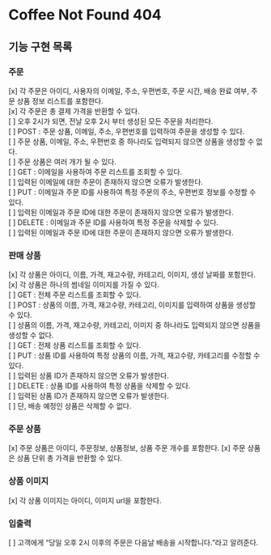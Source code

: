 # Coffee Not Found 404

## 기능 구현 목록

### 주문

[x] 각 주문은 아이디, 사용자의 이메일, 주소, 우편번호, 주문 시간, 배송 완료 여부, 주문 상품 정보 리스트를 포함한다.   
[x] 각 주문은 총 결제 가격을 반환할 수 있다.   
[ ] 오후 2시가 되면, 전날 오후 2시 부터 생성된 모든 주문을 처리한다.   
[ ] POST : 주문 상품, 이메일, 주소, 우편번호를 입력하여 주문을 생성할 수 있다.   
[ ] 주문 상품, 이메일, 주소, 우편번호 중 하나라도 입력되지 않으면 상품을 생성할 수 없다.   
[ ] 주문 상품은 여러 개가 될 수 있다.   
[ ] GET : 이메일을 사용하여 주문 리스트를 조회할 수 있다.   
[ ] 입력된 이메일에 대한 주문이 존재하지 않으면 오류가 발생한다.   
[ ] PUT : 이메일과 주문 ID를 사용하여 특정 주문의 주소, 우편번호 정보를 수정할 수 있다.    
[ ] 입력된 이메일과 주문 ID에 대한 주문이 존재하지 않으면 오류가 발생한다.   
[ ] DELETE : 이메일과 주문 ID를 사용하여 특정 주문을 삭제할 수 있다.   
[ ] 입력된 이메일과 주문 ID에 대한 주문이 존재하지 않으면 오류가 발생한다.

### 판매 상품

[x] 각 상품은 아이디, 이름, 가격, 재고수량, 카테고리, 이미지, 생성 날짜를 포함한다.   
[x] 각 상품은 하나의 썸네일 이미지를 가질 수 있다.   
[ ] GET : 전체 주문 리스트를 조회할 수 있다.   
[ ] POST : 상품의 이름, 가격, 재고수량, 카테고리, 이미지를 입력하여 상품을 생성할 수 있다.  
[ ] 상품의 이름, 가격, 재고수량, 카테고리, 이미지 중 하나라도 입력되지 않으면 상품을 생성할 수 없다.   
[ ] GET : 전체 상품 리스트를 조회할 수 있다.   
[ ] PUT : 상품 ID를 사용하여 특정 상품의 이름, 가격, 재고수량, 카테고리를 수정할 수 있다.   
[ ] 입력된 상품 ID가 존재하지 않으면 오류가 발생한다.   
[ ] DELETE : 상품 ID를 사용하여 특정 상품을 삭제할 수 있다.   
[ ] 입력된 상품 ID가 존재하지 않으면 오류가 발생한다.   
[ ] 단, 배송 예정인 상품은 삭제할 수 없다.

### 주문 상품

[x] 주문 상품은 아이디, 주문정보, 상품정보, 상품 주문 개수를 포함한다.
[x] 주문 상품은 상품 단위 총 가격을 반환할 수 있다.

### 상품 이미지

[x] 각 상품 이미지는 아이디, 이미지 url을 포함한다.

### 입출력

[ ] 고객에게 “당일 오후 2시 이후의 주문은 다음날 배송을 시작합니다.”라고 알려준다.
